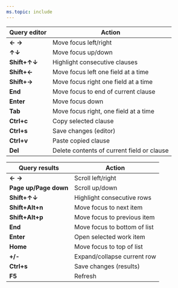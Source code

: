 ```yaml
---
ms.topic: include
---
```


<a id="queries-te-shortcuts"></a>

|Query editor   |Action  |
|-------------|----------|
|**← →**|Move focus left/right |
|**↑↓**|Move focus up/down |
|**Shift+↑↓**|Highlight consecutive clauses |
|**Shift+←**|Move focus left one field at a time |
|**Shift+→**|Move focus right one field at a time |
|**End** |Move focus to end of current clause |
|**Enter** |Move focus down |
|**Tab** |Move focus right, one field at a time |
|**Ctrl+c** |Copy selected clause |
|**Ctrl+s** |Save changes (editor) |
|**Ctrl+v** |Paste copied clause |
|**Del** |Delete contents of current field or clause |

|Query results |  Action  |
|---------|---------|
|**← →**|Scroll left/right |
|**Page up/Page down**|Scroll up/down |
|**Shift+↑↓**| Highlight consecutive rows|
|**Shift+Alt+n** | Move focus to next item |
|**Shift+Alt+p** | Move focus to previous item |
| **End** |Move focus to bottom of list|
|**Enter** |Open selected work item |
|**Home** |Move focus to top of list |
|**+/-** |Expand/collapse current row|
|**Ctrl+s** |Save changes (results)|
|**F5**  |Refresh  |
